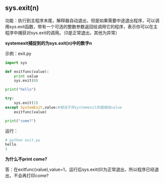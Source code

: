 ## sys.exit(n)

功能：执行到主程序末尾，解释器自动退出，但是如果需要中途退出程序，可以调用sys.exit函数，带有一个可选的整数参数返回给调用它的程序，表示你可以在主程序中捕获对sys.exit的调用。（0是正常退出，其他为异常）

**systemexit捕捉到的为sys.exit(n)中的数字n**


示例：exit.py

```python
import sys

def exitfunc(value):
    print value
    sys.exit(0)

print("hello")

try:
    sys.exit(1)
except SystemExit,value:#相当于将systemexit的值赋给value
    exitfunc(value)

print("come?")
```

运行：

```python
# python exit.py
hello
1
```
**为什么不print come?**

答：在exitfunc(value),value=1，运行后sys.exit(0)为正常退出，所以程序已经退出，不会再打印come?
